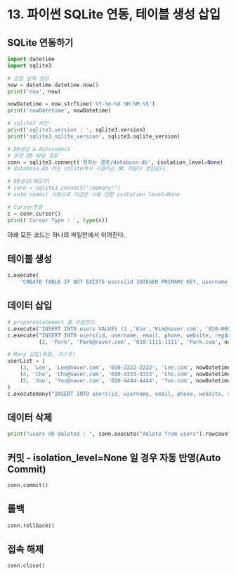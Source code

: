 # 13. 파이썬 SQLite 연동, 테이블 생성 삽입

## SQLite 연동하기

```python
import datetime
import sqlite3

# 삽입 날짜 생성
now = datetime.datetime.now()
print('now', now)

nowDatetime = now.strftime('%Y-%m-%d %H:%M:%S')
print('nowDatetime', nowDatetime)

# sqlite3 버전
print('sqlite3.version : ', sqlite3.version)
print('sqlite3.sqlite_version', sqlite3.sqlite_version)

# DB생성 & Autocommit
# 본인 DB 파일 경로
conn = sqlite3.connect('원하는 경로/database.db', isolation_level=None)
# database.db 라는 sqlite에서 사용하는 db 파일이 생성된다.

# DB생성(메모리)
# conn = sqlite3.connect(":memory:")
# auto commit 사용으로 지금은 사용 안함 isolation_level=None

# Cursor연결
c = conn.cursor()
print('Cursor Type : ', type(c))
```

아래 모든 코드는 하나의 파일안에서 이어진다.

## 테이블 생성

```python
c.execute(
    "CREATE TABLE IF NOT EXISTS users(id INTEGER PRIMARY KEY, username text, email text, phone text, website text, regdate text)")  # AUTOINCREMENT
```

## 데이터 삽입

```python
# prepareStatement 를 이용한다.
c.execute("INSERT INTO users VALUES (1 ,'Kim','Kim@naver.com', '010-0000-0000', 'Kim.com', ?)", (nowDatetime,)) # 튜플형태로 ? 에 입력처리
c.execute("INSERT INTO users(id, username, email, phone, website, regdate) VALUES (?, ?, ?, ?, ?, ?)",
          (2, 'Park', 'Park@naver.com', '010-1111-1111', 'Park.com', nowDatetime))

# Many 삽입(튜플, 리스트)
userList = (
    (3, 'Lee', 'Lee@naver.com', '010-2222-2222', 'Lee.com', nowDatetime),
    (4, 'Cho', 'Cho@naver.com', '010-3333-3333', 'Cho.com', nowDatetime),
    (5, 'Yoo', 'Yoo@naver.com', '010-4444-4444', 'Yoo.com', nowDatetime)
)
c.executemany("INSERT INTO users(id, username, email, phone, website, regdate) VALUES (?, ?, ?, ?, ?, ?)", userList)
```

## 데이터 삭제

```python
print("users db deleted : ", conn.execute("delete from users").rowcount, "rows")
```

## 커밋 - isolation_level=None 일 경우 자동 반영(Auto Commit)

```python
conn.commit()
```

## 롤백

```python
conn.rollback()
```

## 접속 해제

```python
conn.close()
```